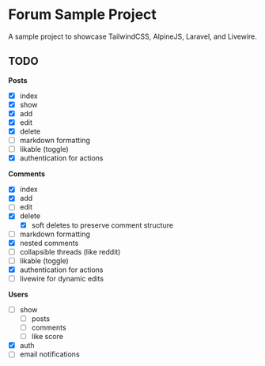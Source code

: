 # Forum Sample Project

A sample project to showcase TailwindCSS, AlpineJS, Laravel, and Livewire.

## TODO

**Posts**
- [x] index
- [x] show
- [x] add
- [x] edit
- [x] delete
- [ ] markdown formatting
- [ ] likable (toggle)
- [x] authentication for actions

**Comments**
- [x] index
- [x] add
- [ ] edit
- [x] delete
    - [x] soft deletes to preserve comment structure
- [ ] markdown formatting
- [x] nested comments
- [ ] collapsible threads (like reddit)
- [ ] likable (toggle)
- [x] authentication for actions
- [ ] livewire for dynamic edits

**Users**
- [ ] show
    - [ ] posts
    - [ ] comments
    - [ ] like score
- [x] auth
- [ ] email notifications
